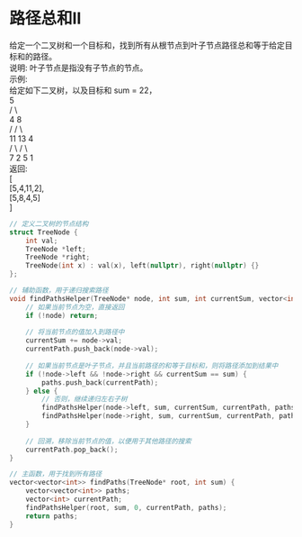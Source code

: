 # 路径总和II
给定一个二叉树和一个目标和，找到所有从根节点到叶子节点路径总和等于给定目标和的路径。<br>
说明: 叶子节点是指没有子节点的节点。<br>
示例: <br>
给定如下二叉树，以及目标和 sum = 22，<br>
              5       <br>
             / \      <br>
            4   8     <br>
           /   / \    <br>
          11  13  4   <br>
         /  \    / \  <br>
        7    2  5   1 <br>
返回: <br>
[              <br>
   [5,4,11,2], <br>
   [5,8,4,5]  <br>
]  <br>

```cpp
// 定义二叉树的节点结构
struct TreeNode {
    int val;
    TreeNode *left;
    TreeNode *right;
    TreeNode(int x) : val(x), left(nullptr), right(nullptr) {}
};

// 辅助函数，用于递归搜索路径
void findPathsHelper(TreeNode* node, int sum, int currentSum, vector<int>& currentPath, vector<vector<int>>& paths) {
    // 如果当前节点为空，直接返回
    if (!node) return;
    
    // 将当前节点的值加入到路径中
    currentSum += node->val;
    currentPath.push_back(node->val);
    
    // 如果当前节点是叶子节点，并且当前路径的和等于目标和，则将路径添加到结果中
    if (!node->left && !node->right && currentSum == sum) {
        paths.push_back(currentPath);
    } else {
        // 否则，继续递归左右子树
        findPathsHelper(node->left, sum, currentSum, currentPath, paths);
        findPathsHelper(node->right, sum, currentSum, currentPath, paths);
    }
    
    // 回溯，移除当前节点的值，以便用于其他路径的搜索
    currentPath.pop_back();
}

// 主函数，用于找到所有路径
vector<vector<int>> findPaths(TreeNode* root, int sum) {
    vector<vector<int>> paths;
    vector<int> currentPath;
    findPathsHelper(root, sum, 0, currentPath, paths);
    return paths;
}
```
